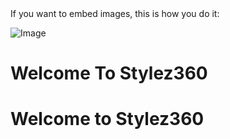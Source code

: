 
</BODY>
</HTML>
If you want to embed images, this is how you do it:

![Image](https://github.com/stylez360/stylez360.github.io/blob/main/https://raw.githubusercontent.com/stylez360/stylez360.github.io/main/ballet-one-page-free-web-template/img/portfolio_pic3.jpg)
#                     Welcome To Stylez360


<h1>
  Welcome to Stylez360
  
 
